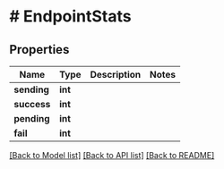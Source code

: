 # # EndpointStats

## Properties

Name | Type | Description | Notes
------------ | ------------- | ------------- | -------------
**sending** | **int** |  |
**success** | **int** |  |
**pending** | **int** |  |
**fail** | **int** |  |

[[Back to Model list]](../../README.md#models) [[Back to API list]](../../README.md#endpoints) [[Back to README]](../../README.md)
